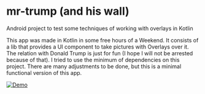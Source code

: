 # mr-trump (and his wall)
Android project to test some techniques of working with overlays in Kotlin

This app was made in Kotlin in some free hours of a Weekend.
It consists of a lib that provides a UI component to take pictures with Overlays over it.
The relation with Donald Trump is just for fun (I hope I will not be arrested because of that).
I tried to use the minimum of dependencies on this project.
There are many adjustments to be done, but this is a minimal functional version of this app.

[![Demo](http://img.youtube.com/vi/YidvEn8JHk4/0.jpg)](https://youtu.be/YidvEn8JHk4 "Demo")